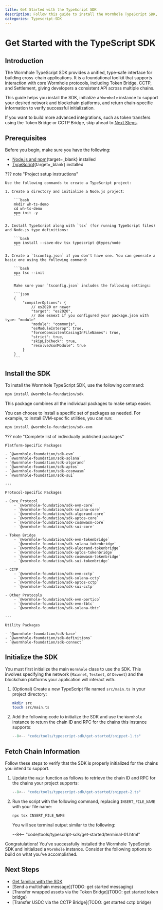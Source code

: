 ```yaml
---
title: Get Started with the TypeScript SDK
description: Follow this guide to install the Wormhole TypeScript SDK, initialize a Wormhole instance, and add the platforms your integration supports. 
categories: Typescript-SDK
---
```


# Get Started with the TypeScript SDK

## Introduction

The Wormhole TypeScript SDK provides a unified, type-safe interface for building cross-chain applications. It is a foundational toolkit that supports interaction with core Wormhole protocols, including Token Bridge, CCTP, and Settlement, giving developers a consistent API across multiple chains.

This guide helps you install the SDK, initialize a `Wormhole` instance to support your desired network and blockchain platforms, and return chain-specific information to verify successful initialization.

If you want to build more advanced integrations, such as token transfers using the Token Bridge or CCTP Bridge, skip ahead to [Next Steps](#next-steps).

## Prerequisites

Before you begin, make sure you have the following:

 - [Node.js and npm](https://docs.npmjs.com/downloading-and-installing-node-js-and-npm){target=\_blank} installed
 - [TypeScript](https://www.typescriptlang.org/download/){target=\_blank} installed

??? note "Project setup instructions"
 
    Use the following commands to create a TypeScript project:

    1. Create a directory and initialize a Node.js project:

        ```bash
        mkdir wh-ts-demo
        cd wh-ts-demo
        npm init -y
        ```

    2. Install TypeScript along with `tsx` (for running TypeScript files) and Node.js type definitions:

        ```bash
        npm install --save-dev tsx typescript @types/node
        ```

    3. Create a `tsconfig.json` if you don't have one. You can generate a basic one using the following command:

        ```bash
        npx tsc --init
        ```

        Make sure your `tsconfig.json` includes the following settings:

        ```json 
        {
            "compilerOptions": {
                // es2020 or newer
                "target": "es2020",
                // Use esnext if you configured your package.json with type: "module"
                "module": "commonjs",
                "esModuleInterop": true,
                "forceConsistentCasingInFileNames": true,
                "strict": true,
                "skipLibCheck": true,
                "resolveJsonModule": true
            }
        }
        ```

## Install the SDK

To install the Wormhole TypeScript SDK, use the following command:

```bash
npm install @wormhole-foundation/sdk
```

This package combines all the individual packages to make setup easier.

You can choose to install a specific set of packages as needed. For example, to install EVM-specific utilities, you can run:

```bash
npm install @wormhole-foundation/sdk-evm
```

??? note "Complete list of individually published packages"

    Platform-Specific Packages

    - `@wormhole-foundation/sdk-evm`
    - `@wormhole-foundation/sdk-solana`
    - `@wormhole-foundation/sdk-algorand`
    - `@wormhole-foundation/sdk-aptos`
    - `@wormhole-foundation/sdk-cosmwasm`
    - `@wormhole-foundation/sdk-sui`

    ---

    Protocol-Specific Packages

    - Core Protocol
        - `@wormhole-foundation/sdk-evm-core`
        - `@wormhole-foundation/sdk-solana-core`
        - `@wormhole-foundation/sdk-algorand-core`
        - `@wormhole-foundation/sdk-aptos-core`
        - `@wormhole-foundation/sdk-cosmwasm-core`
        - `@wormhole-foundation/sdk-sui-core`

    - Token Bridge
        - `@wormhole-foundation/sdk-evm-tokenbridge`
        - `@wormhole-foundation/sdk-solana-tokenbridge`
        - `@wormhole-foundation/sdk-algorand-tokenbridge`
        - `@wormhole-foundation/sdk-aptos-tokenbridge`
        - `@wormhole-foundation/sdk-cosmwasm-tokenbridge`
        - `@wormhole-foundation/sdk-sui-tokenbridge`

    - CCTP
        - `@wormhole-foundation/sdk-evm-cctp`
        - `@wormhole-foundation/sdk-solana-cctp`
        - `@wormhole-foundation/sdk-aptos-cctp`
        - `@wormhole-foundation/sdk-sui-cctp`

    - Other Protocols
        - `@wormhole-foundation/sdk-evm-portico`
        - `@wormhole-foundation/sdk-evm-tbtc`
        - `@wormhole-foundation/sdk-solana-tbtc`

    ---

    Utility Packages
    
    - `@wormhole-foundation/sdk-base`
    - `@wormhole-foundation/sdk-definitions`
    - `@wormhole-foundation/sdk-connect`


## Initialize the SDK

You must first initialize the main `Wormhole` class to use the SDK. This involves specifying the network (`Mainnet`, `Testnet`, or `Devnet`) and the blockchain platforms your application will interact with.

1. (Optional) Create a new TypeScript file named `src/main.ts` in your project directory:

    ```bash
    mkdir src
    touch src/main.ts
    ```

2. Add the following code to initialize the SDK and use the `Wormhole` instance to return the chain ID and RPC for the chains this instance supports:

    ```ts title="src/main.ts"
    --8<-- "code/tools/typescript-sdk/get-started/snippet-1.ts"
    ```

## Fetch Chain Information

Follow these steps to verify that the SDK is properly initialized for the chains you intend to support.

1. Update the `main` function as follows to retrieve the chain ID and RPC for the chains your project supports:

    ```ts title="src/main.ts"
    --8<-- "code/tools/typescript-sdk/get-started/snippet-2.ts"
    ```

2. Run the script with the following command, replacing `INSERT_FILE_NAME` with your file name:

    ```bash
    npx tsx INSERT_FILE_NAME
    ```

    You will see terminal output similar to the following:

    --8<-- "code/tools/typescript-sdk/get-started/terminal-01.html"
    
Congratulations! You’ve successfully installed the Wormhole TypeScript SDK and initialized a `Wormhole` instance. Consider the following options to build on what you've accomplished.

## Next Steps

- [Get familiar with the SDK](/tools/typescript-sdk/sdk-reference/)
- [Send a multichain message](TODO: get started messaging)
- [Transfer wrapped assets via the Token Bridge](TODO: get started token bridge)
- [Transfer USDC via the CCTP Bridge](TODO: get started cctp bridge)
